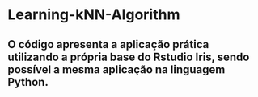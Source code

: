 # Learning-kNN-Algorithm

## O código apresenta a aplicação prática utilizando a própria base do Rstudio Iris, sendo possível a mesma aplicação na linguagem Python.
